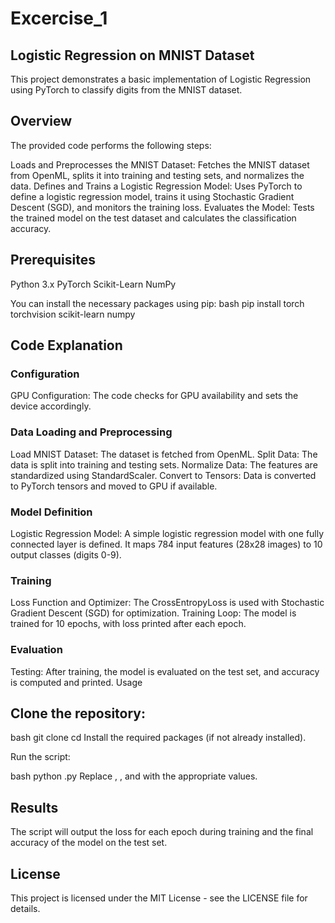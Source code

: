 # Excercise_1
## Logistic Regression on MNIST Dataset
This project demonstrates a basic implementation of Logistic Regression using PyTorch to classify digits from the MNIST dataset.

## Overview
The provided code performs the following steps:

Loads and Preprocesses the MNIST Dataset: Fetches the MNIST dataset from OpenML, splits it into training and testing sets, and normalizes the data.
Defines and Trains a Logistic Regression Model: Uses PyTorch to define a logistic regression model, trains it using Stochastic Gradient Descent (SGD), and monitors the training loss.
Evaluates the Model: Tests the trained model on the test dataset and calculates the classification accuracy.

## Prerequisites
Python 3.x
PyTorch
Scikit-Learn
NumPy

You can install the necessary packages using pip:
bash
pip install torch torchvision scikit-learn numpy

## Code Explanation
### Configuration
GPU Configuration: The code checks for GPU availability and sets the device accordingly.
### Data Loading and Preprocessing
Load MNIST Dataset: The dataset is fetched from OpenML.
Split Data: The data is split into training and testing sets.
Normalize Data: The features are standardized using StandardScaler.
Convert to Tensors: Data is converted to PyTorch tensors and moved to GPU if available.
### Model Definition
Logistic Regression Model: A simple logistic regression model with one fully connected layer is defined. It maps 784 input features (28x28 images) to 10 output classes (digits 0-9).
### Training
Loss Function and Optimizer: The CrossEntropyLoss is used with Stochastic Gradient Descent (SGD) for optimization.
Training Loop: The model is trained for 10 epochs, with loss printed after each epoch.
### Evaluation
Testing: After training, the model is evaluated on the test set, and accuracy is computed and printed.
Usage

## Clone the repository:
bash
git clone <repository-url>
cd <repository-directory>
Install the required packages (if not already installed).

Run the script:

bash
python <script-name>.py
Replace <repository-url>, <repository-directory>, and <script-name> with the appropriate values.

## Results
The script will output the loss for each epoch during training and the final accuracy of the model on the test set.

## License
This project is licensed under the MIT License - see the LICENSE file for details.
